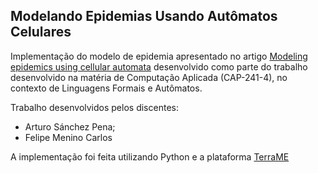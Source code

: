## Modelando Epidemias Usando Autômatos Celulares

Implementação do modelo de epidemia apresentado no artigo [Modeling epidemics using cellular automata](http://www.dpi.inpe.br/gilberto/cursos/papers/White2007.pdf) desenvolvido como parte do trabalho desenvolvido na matéria de Computação Aplicada (CAP-241-4), no contexto de Linguagens Formais e Autômatos.

Trabalho desenvolvidos pelos discentes:
- Arturo Sánchez Pena;
- Felipe Menino Carlos

A implementação foi feita utilizando Python e a plataforma [TerraME](http://www.terrame.org/doku.php)
